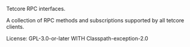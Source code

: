 Tetcore RPC interfaces.

A collection of RPC methods and subscriptions supported by all tetcore clients.

License: GPL-3.0-or-later WITH Classpath-exception-2.0